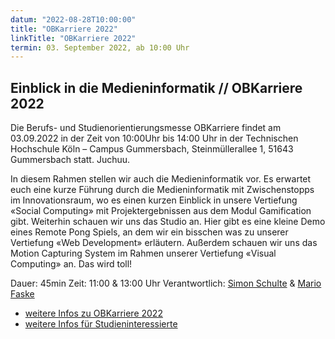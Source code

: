 ```yaml
---
datum: "2022-08-28T10:00:00"
title: "OBKarriere 2022"
linkTitle: "OBKarriere 2022"
termin: 03. September 2022, ab 10:00 Uhr
---
```

## Einblick in die Medieninformatik // OBKarriere 2022

Die Berufs- und Studienorientierungsmesse OBKarriere findet am 03.09.2022 in der Zeit von 10:00Uhr bis 14:00 Uhr in der Technischen Hochschule Köln – Campus Gummersbach, Steinmüllerallee 1, 51643 Gummersbach statt. Juchuu. 

In diesem Rahmen stellen wir auch die Medieninformatik vor. Es erwartet euch eine kurze Führung durch die Medieninformatik mit Zwischenstopps im Innovationsraum, wo es einen kurzen Einblick in unsere Vertiefung «Social Computing» mit Projektergebnissen aus dem Modul Gamification gibt. Weiterhin schauen wir uns das Studio an. Hier gibt es eine kleine Demo eines Remote Pong Spiels, an dem wir ein bisschen was zu unserer Vertiefung «Web Development» erläutern. Außerdem schauen wir uns das Motion Capturing System im Rahmen unserer Vertiefung «Visual Computing» an. Das wird toll!

Dauer: 45min
Zeit: 11:00 & 13:00 Uhr
Verantwortlich: [Simon Schulte](https://www.th-koeln.de/personen/simon_ludwig.schulte/) & [Mario Faske](https://www.th-koeln.de/personen/mario.faske/)

- [weitere Infos zu OBKarriere 2022](https://www.obkarriere.de/startseite.html)
- [weitere Infos für Studieninteressierte](http://localhost:1313/study/bachelor/studieninteressierte/)
